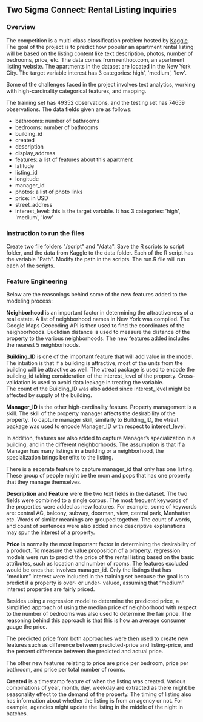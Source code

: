 ## Two Sigma Connect: Rental Listing Inquiries

### Overview
The competition is a multi-class classification problem hosted by [Kaggle](https://www.kaggle.com/c/two-sigma-connect-rental-listing-inquiries).  The goal of the project is to predict how popular an apartment rental listing will be based on the listing content like text description, photos, number of bedrooms, price, etc. The data comes from renthop.com, an apartment listing website.  The apartments in the dataset are located in the New York City.  The target variable interest has 3 categories: high', 'medium', 'low'.

Some of the challenges faced in the project involves text analytics, working with high-cardinality categorical features, and mapping.

The training set has 49352 observations, and the testing set has 74659 observations.
The data fields given are as follows:
* bathrooms: number of bathrooms
* bedrooms: number of bathrooms
* building_id
* created
* description
* display_address
* features: a list of features about this apartment
* latitude
* listing_id
* longitude
* manager_id
* photos: a list of photo links
* price: in USD
* street_address
* interest_level: this is the target variable. It has 3 categories: 'high', 'medium', 'low'

### Instruction to run the files
Create two file folders "/script" and "/data". Save the R scripts to script folder, and the data from Kaggle to the data folder.
Each of the R script has the variable "Path".   Modify the path in the scripts.  The run.R file will run each of the scripts.  

### Feature Engineering
Below are the reasonings behind some of the new features added to the modeling process:  

**Neighborhood** is an important factor in determining the attractiveness of a real estate.   A list of neighborhood names in New York was compiled.  The Google Maps Geocoding API is then used to find the coordinates of the neighborhoods.  Euclidian distance is used to measure the distance of the property to the various neighborhoods.  The new features added includes the nearest 5 neighborhoods.   

**Building_ID** is one of the important feature that will add value in the model.  The intuition is that if a building is attractive, most of the units from the building will be attractive as well.  The vtreat package is used to encode the building_id taking consideration of the interest_level of the property.  Cross-validation is used to avoid data leakage in treating the variable.  
The count of the Building_ID was also added since interest_level might be affected by supply of the building.  

**Manager_ID** is the other high-cardinality feature.  Property management is a skill.  The skill of the property manager affects the desirability of the property.  To capture manager skill, similarly to Building_ID, the vtreat package was used to encode Manager_ID with respect to interest_level.  

In addition, features are also added to capture Manager’s specialization in a building, and in the different neighborhoods.  The assumption is that if a Manager has many listings in a building or a neighborhood, the specialization brings benefits to the listing.

There is a separate feature to capture manager_id that only has one listing.  These group of people might be the mom and pops that has one property that they manage themselves.    

**Description** and **Feature** were the two text fields in the dataset.  The two fields were combined to a single corpus.  The most frequent keywords of the properties were added as new features.  For example, some of keywords are: central AC, balcony, subway, doorman, view, central park, Manhattan etc.  Words of similar meanings are grouped together.   The count of words, and count of sentences were also added since descriptive explanations may spur the interest of a property.  

**Price** is normally the most important factor in determining the desirability of a product.  To measure the value proposition of a property, regression models were run to predict the price of the rental listing based on the basic attributes, such as location and number of rooms.  The features excluded would be ones that involves manager_id.  Only the listings that has “medium” interest were included in the training set because the goal is to predict if a property is over- or under- valued, assuming that “medium” interest properties are fairly priced.    

Besides using a regression model to determine the predicted price, a simplified approach of using the median price of neighborhood with respect to the number of bedrooms was also used to determine the fair price.  The reasoning behind this approach is that this is how an average consumer gauge the price.   

The predicted price from both approaches were then used to create new features such as difference between predicted-price and listing-price, and the percent difference between the predicted and actual price. 

The other new features relating to price are price per bedroom, price per bathroom, and price per total number of rooms.

**Created** is a timestamp feature of when the listing was created.  Various combinations of year, month, day, weekday are extracted as there might be seasonality effect to the demand of the property.  The timing of listing also has information about whether the listing is from an agency or not.  For example, agencies might update the listing in the middle of the night in batches.  
